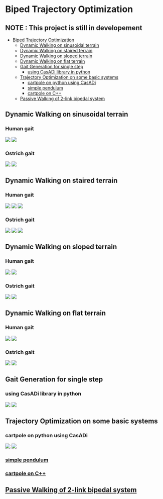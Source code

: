 # Biped Trajectory Optimization
## NOTE : This project is still in developement
- [Biped Trajectory Optimization](#biped-trajectory-optimization)
  * [Dynamic Walking on sinusoidal terrain](#dynamic-walking-on-sinusoidal-terrain)
  * [Dynamic Walking on staired terrain](#dynamic-walking-on-staired-terrain)
  * [Dynamic Walking on sloped terrain](#dynamic-walking-on-sloped-terrain)
  * [Dynamic Walking on flat terrain](#dynamic-walking-on-flat-terrain)
  * [Gait Generation for single step](#gait-generation-for-single-step)
    + [using CasADi library in python](#using-casadi-library-in-python)
  * [Trajectory Optimization on some basic systems](#trajectory-optimization-on-some-basic-systems)
    + [cartpole on python using CasADi](#cartpole-on-python-using-casadi)
    + [simple pendulum](#simple-pendulum)
    + [cartpole on C++](#cartpole-on-c)
  * [Passive Walking of 2-link bipedal system](#passive-walking-of-2-link-bipedal-system)

## Dynamic Walking on sinusoidal terrain
### Human gait
![](five-link-path-generation/uneven-terrain/results/sin_walk_10.gif)
![](five-link-path-generation/uneven-terrain/results/sin_walk_10.png) 
### Ostrich gait
![](five-link-path-generation/uneven-terrain/results/osin_walk_10.gif)
![](five-link-path-generation/uneven-terrain/results/osin_walk_10.png) 
## Dynamic Walking on staired terrain
### Human gait
![](five-link-path-generation/uneven-terrain/results/stairs_walk_10.gif)
![](five-link-path-generation/uneven-terrain/results/stairs_walk_10.png) 
![](five-link-path-generation/uneven-terrain/results/stairs_down_walk_10.gif)
### Ostrich gait
![](five-link-path-generation/uneven-terrain/results/ostairs_walk_10.gif)
![](five-link-path-generation/uneven-terrain/results/ostairs_walk_10.png) 
![](five-link-path-generation/uneven-terrain/results/ostairs_down_walk_10.gif)
## Dynamic Walking on sloped terrain
### Human gait
![](five-link-path-generation/uneven-terrain/results/slope_walk_10.gif)
![](five-link-path-generation/uneven-terrain/results/slope_walk_10.png) 
### Ostrich gait
![](five-link-path-generation/uneven-terrain/results/oslope_walk_10.gif)
![](five-link-path-generation/uneven-terrain/results/oslope_walk_10.png) 
## Dynamic Walking on flat terrain
### Human gait
![](five-link-path-generation/uneven-terrain/results/flat_walk_10.gif)
![](five-link-path-generation/uneven-terrain/results/flat_walk_10.png) 
### Ostrich gait
![](five-link-path-generation/uneven-terrain/results/oflat_walk_10.gif)
![](five-link-path-generation/uneven-terrain/results/oflat_walk_10.png) 

## Gait Generation for single step
### using CasADi library in python

![](five-link-gait-generation/animation2.gif) ![](five-link-gait-generation/graph.png)

## Trajectory Optimization on some basic systems
### cartpole on python using CasADi

![](basic_tasks/catpole-python/cartpole.gif) ![](basic_tasks/catpole-python/Graph.png)

### [simple pendulum](basic-tasks/simple_pendulum.m)

### [cartpole on C++](basic-tasks/cartpole-cpp)

## [Passive Walking of 2-link bipedal system](passive-walker)

